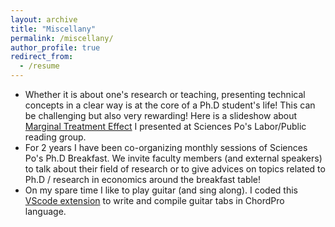 ```yaml
---
layout: archive
title: "Miscellany"
permalink: /miscellany/
author_profile: true
redirect_from:
  - /resume
---
```




* Whether it is about one's research or teaching, presenting technical concepts in a clear way is at the core of a Ph.D student's life! This can be challenging but also very rewarding! Here is a slideshow about [Marginal Treatment Effect](https://mattis-gilbert.github.io/files/marginal_treatment_effects.pdf) I presented at Sciences Po's Labor/Public reading group.
* For 2 years I have been co-organizing monthly sessions of Sciences Po's Ph.D Breakfast. We invite faculty members (and external speakers) to talk about their field of research or to give advices on topics related to Ph.D / research in economics around the breakfast table! 
* On my spare time I like to play guitar (and sing along). I coded this [VScode extension](https://marketplace.visualstudio.com/items/?itemName=mattjs07.chordpro-vscode&ssr=false#overview) to write and compile guitar tabs in ChordPro language. 